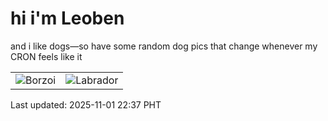 # hi i'm Leoben

and i like dogs—so have some random dog pics that change whenever my CRON feels like it

|  |  |
|--------|----------|
| ![Borzoi](https://random-dog-vercel.vercel.app/api/random-borzoi?v=1762007874) | ![Labrador](https://random-dog-vercel.vercel.app/api/random-labrador?v=1762007874) |

Last updated: 2025-11-01 22:37 PHT
